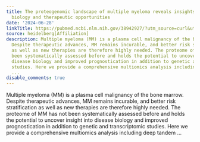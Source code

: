 ```yaml
---
title: The proteogenomic landscape of multiple myeloma reveals insights into disease
  biology and therapeutic opportunities
date: '2024-06-28'
linkTitle: https://pubmed.ncbi.nlm.nih.gov/38942927/?utm_source=curl&utm_medium=rss&utm_campaign=pubmed-2&utm_content=1FakS-2QOkCT8HsMOQP1bCRQ4YzyumYOmxmF0moLsQ3dFB1E9V&fc=20220326224207&ff=20240629181533&v=2.18.0.post9+e462414
source: heidelberg[Affiliation]
description: Multiple myeloma (MM) is a plasma cell malignancy of the bone marrow.
  Despite therapeutic advances, MM remains incurable, and better risk stratification
  as well as new therapies are therefore highly needed. The proteome of MM has not
  been systematically assessed before and holds the potential to uncover insight into
  disease biology and improved prognostication in addition to genetic and transcriptomic
  studies. Here we provide a comprehensive multiomics analysis including deep tandem
  ...
disable_comments: true
---
```

Multiple myeloma (MM) is a plasma cell malignancy of the bone marrow. Despite therapeutic advances, MM remains incurable, and better risk stratification as well as new therapies are therefore highly needed. The proteome of MM has not been systematically assessed before and holds the potential to uncover insight into disease biology and improved prognostication in addition to genetic and transcriptomic studies. Here we provide a comprehensive multiomics analysis including deep tandem ...